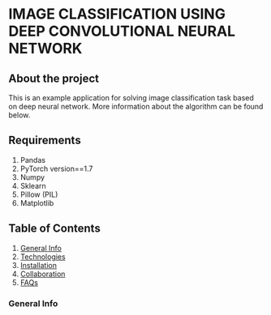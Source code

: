  <h1> IMAGE CLASSIFICATION USING DEEP CONVOLUTIONAL NEURAL NETWORK

## About the project
 
This is an example application for solving image classification task based on deep neural network. More information about the algorithm can be found below. 
 
 ## Requirements
 1. Pandas 
 2. PyTorch version==1.7 
 3. Numpy
 4. Sklearn 
 5. Pillow (PIL)
 6. Matplotlib
 
 
  
## Table of Contents
1. [General Info](#general-info)
2. [Technologies](#technologies)
3. [Installation](#installation)
4. [Collaboration](#collaboration)
5. [FAQs](#faqs)
### General Info
